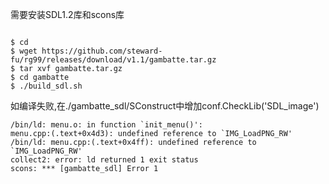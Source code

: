 需要安装SDL1.2库和scons库

```

$ cd
$ wget https://github.com/steward-fu/rg99/releases/download/v1.1/gambatte.tar.gz
$ tar xvf gambatte.tar.gz
$ cd gambatte
$ ./build_sdl.sh

```

如编译失败,在./gambatte_sdl/SConstruct中增加conf.CheckLib('SDL_image')

```
/bin/ld: menu.o: in function `init_menu()':
menu.cpp:(.text+0x4d3): undefined reference to `IMG_LoadPNG_RW'
/bin/ld: menu.cpp:(.text+0x4ff): undefined reference to `IMG_LoadPNG_RW'
collect2: error: ld returned 1 exit status
scons: *** [gambatte_sdl] Error 1
```
